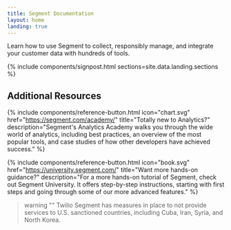 ```yaml
---
title: Segment Documentation
layout: home
landing: true
---
```


Learn how to use Segment to collect, responsibly manage, and integrate your customer data with hundreds of tools.

{% include components/signpost.html sections=site.data.landing.sections %}

## Additional Resources

{% include components/reference-button.html
  icon="chart.svg"
  href="https://segment.com/academy/"
  title="Totally new to Analytics?"
  description="Segment's Analytics Academy walks you through the wide world of analytics, including best practices, an overview of the most popular tools, and case studies of how other developers have achieved success."
%}

{% include components/reference-button.html
  icon="book.svg"
  href="https://university.segment.com/"
  title="Want more hands-on guidance?"
  description="For a more hands-on tutorial of Segment, check out Segment University. It offers step-by-step instructions, starting with first steps and going through some of our more advanced features."
%}


> warning ""
> Twilio Segment has measures in place to not provide services to U.S. sanctioned countries, including Cuba, Iran, Syria, and North Korea.